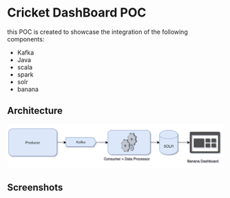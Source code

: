 # Cricket DashBoard POC

this POC is created to showcase the integration of the following components:

* Kafka
* Java
* scala
* spark
* solr
* banana

## Architecture
![alt text](https://github.com/nautiyal-sarthak/CricketDashBoard_POC/blob/master/screenshots/Screen%20Shot%202018-06-10%20at%206.37.16%20PM.png "Logo Title Text 1")


## Screenshots

